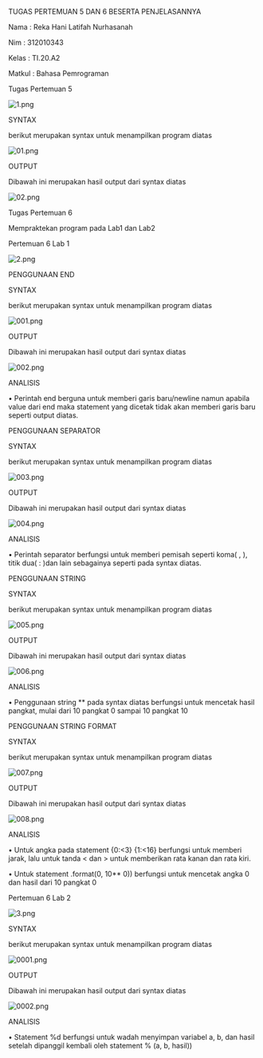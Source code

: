 TUGAS PERTEMUAN 5 DAN 6 BESERTA PENJELASANNYA

Nama	: Reka Hani Latifah Nurhasanah

Nim	: 312010343

Kelas	: TI.20.A2

Matkul	: Bahasa Pemrograman

Tugas Pertemuan 5

![1.png](/gambar/1.png)

SYNTAX

berikut merupakan syntax untuk menampilkan program diatas

![01.png](/gambar/01.png)

OUTPUT

Dibawah ini merupakan hasil output dari syntax diatas

![02.png](/gambar/02.png)

Tugas Pertemuan 6

Mempraktekan program pada Lab1 dan Lab2

Pertemuan 6 Lab 1

![2.png](/gambar/2.png)

PENGGUNAAN END

SYNTAX

berikut merupakan syntax untuk menampilkan program diatas

![001.png](/gambar/001.png)

OUTPUT

Dibawah ini merupakan hasil output dari syntax diatas

![002.png](/gambar/002.png)

ANALISIS

• Perintah end berguna untuk memberi garis baru/newline namun apabila value dari end maka statement yang dicetak tidak akan memberi garis baru seperti output diatas.

PENGGUNAAN SEPARATOR

SYNTAX

berikut merupakan syntax untuk menampilkan program diatas

![003.png](/gambar/003.png)

OUTPUT

Dibawah ini merupakan hasil output dari syntax diatas

![004.png](/gambar/004.png)

ANALISIS

• Perintah separator berfungsi untuk memberi pemisah seperti koma( , ), titik dua( : )dan lain sebagainya seperti pada syntax diatas.

PENGGUNAAN STRING

SYNTAX

berikut merupakan syntax untuk menampilkan program diatas

![005.png](/gambar/005.png)

OUTPUT

Dibawah ini merupakan hasil output dari syntax diatas

![006.png](/gambar/006.png)

ANALISIS

• Penggunaan string ** pada syntax diatas berfungsi untuk mencetak hasil pangkat, mulai dari 10 pangkat 0 sampai 10 pangkat 10

PENGGUNAAN STRING FORMAT

SYNTAX

berikut merupakan syntax untuk menampilkan program diatas

![007.png](/gambar/007.png)

OUTPUT

Dibawah ini merupakan hasil output dari syntax diatas

![008.png](/gambar/008.png)

ANALISIS

• Untuk angka pada statement {0:<3} {1:<16} berfungsi untuk memberi jarak, lalu untuk tanda < dan > untuk memberikan rata kanan dan rata kiri.

• Untuk statement .format(0, 10** 0)) berfungsi untuk mencetak angka 0 dan hasil dari 10 pangkat 0

Pertemuan 6 Lab 2

![3.png](/gambar/3.png)

SYNTAX

berikut merupakan syntax untuk menampilkan program diatas

![0001.png](/gambar/0001.png)

OUTPUT

Dibawah ini merupakan hasil output dari syntax diatas

![0002.png](/gambar/0002.png)

ANALISIS

• Statement %d berfungsi untuk wadah menyimpan variabel a, b, dan hasil setelah dipanggil kembali oleh statement % (a, b, hasil))